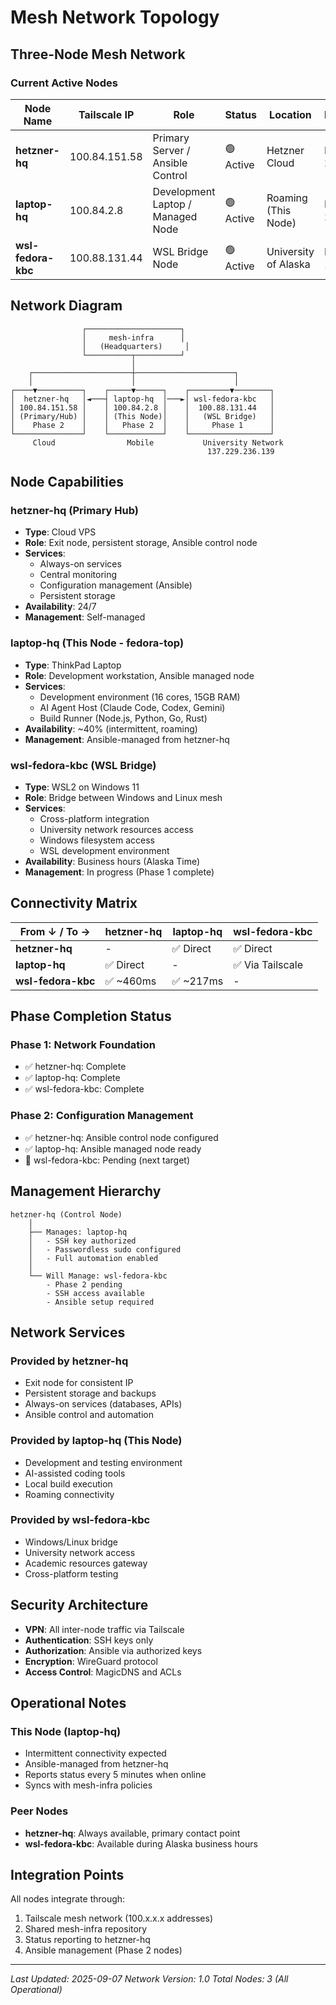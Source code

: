 # Mesh Network Topology

## Three-Node Mesh Network

### Current Active Nodes

| Node Name | Tailscale IP | Role | Status | Location | Phase |
|-----------|--------------|------|--------|----------|-------|
| **hetzner-hq** | 100.84.151.58 | Primary Server / Ansible Control | 🟢 Active | Hetzner Cloud | Phase 2 ✅ |
| **laptop-hq** | 100.84.2.8 | Development Laptop / Managed Node | 🟢 Active | Roaming (This Node) | Phase 2 ✅ |
| **wsl-fedora-kbc** | 100.88.131.44 | WSL Bridge Node | 🟢 Active | University of Alaska | Phase 1 ✅ |

## Network Diagram

```
                ┌─────────────────────┐
                │     mesh-infra      │
                │   (Headquarters)     │
                └──────────┬──────────┘
                           │
    ┌──────────────────────┼──────────────────────┐
    │                      │                      │
┌────▼──────────┐    ┌─────▼──────┐    ┌─────────▼────────┐
│  hetzner-hq   │◄───┤ laptop-hq  │───►│ wsl-fedora-kbc   │
│ 100.84.151.58 │    │ 100.84.2.8 │    │  100.88.131.44   │
│ (Primary/Hub) │    │ (This Node)│    │   (WSL Bridge)   │
│    Phase 2    │    │   Phase 2  │    │     Phase 1      │
└───────────────┘    └────────────┘    └──────────────────┘
     Cloud                Mobile           University Network
                                            137.229.236.139
```

## Node Capabilities

### hetzner-hq (Primary Hub)
- **Type**: Cloud VPS
- **Role**: Exit node, persistent storage, Ansible control node
- **Services**: 
  - Always-on services
  - Central monitoring
  - Configuration management (Ansible)
  - Persistent storage
- **Availability**: 24/7
- **Management**: Self-managed

### laptop-hq (This Node - fedora-top)
- **Type**: ThinkPad Laptop
- **Role**: Development workstation, Ansible managed node
- **Services**:
  - Development environment (16 cores, 15GB RAM)
  - AI Agent Host (Claude Code, Codex, Gemini)
  - Build Runner (Node.js, Python, Go, Rust)
- **Availability**: ~40% (intermittent, roaming)
- **Management**: Ansible-managed from hetzner-hq

### wsl-fedora-kbc (WSL Bridge)
- **Type**: WSL2 on Windows 11
- **Role**: Bridge between Windows and Linux mesh
- **Services**:
  - Cross-platform integration
  - University network resources access
  - Windows filesystem access
  - WSL development environment
- **Availability**: Business hours (Alaska Time)
- **Management**: In progress (Phase 1 complete)

## Connectivity Matrix

| From ↓ / To → | hetzner-hq | laptop-hq | wsl-fedora-kbc |
|---------------|------------|-----------|----------------|
| **hetzner-hq** | - | ✅ Direct | ✅ Direct |
| **laptop-hq** | ✅ Direct | - | ✅ Via Tailscale |
| **wsl-fedora-kbc** | ✅ ~460ms | ✅ ~217ms | - |

## Phase Completion Status

### Phase 1: Network Foundation
- ✅ hetzner-hq: Complete
- ✅ laptop-hq: Complete  
- ✅ wsl-fedora-kbc: Complete

### Phase 2: Configuration Management
- ✅ hetzner-hq: Ansible control node configured
- ✅ laptop-hq: Ansible managed node ready
- 🔄 wsl-fedora-kbc: Pending (next target)

## Management Hierarchy

```
hetzner-hq (Control Node)
    │
    ├── Manages: laptop-hq
    │   - SSH key authorized
    │   - Passwordless sudo configured
    │   - Full automation enabled
    │
    └── Will Manage: wsl-fedora-kbc
        - Phase 2 pending
        - SSH access available
        - Ansible setup required
```

## Network Services

### Provided by hetzner-hq
- Exit node for consistent IP
- Persistent storage and backups
- Always-on services (databases, APIs)
- Ansible control and automation

### Provided by laptop-hq (This Node)
- Development and testing environment
- AI-assisted coding tools
- Local build execution
- Roaming connectivity

### Provided by wsl-fedora-kbc
- Windows/Linux bridge
- University network access
- Academic resources gateway
- Cross-platform testing

## Security Architecture

- **VPN**: All inter-node traffic via Tailscale
- **Authentication**: SSH keys only
- **Authorization**: Ansible via authorized keys
- **Encryption**: WireGuard protocol
- **Access Control**: MagicDNS and ACLs

## Operational Notes

### This Node (laptop-hq)
- Intermittent connectivity expected
- Ansible-managed from hetzner-hq
- Reports status every 5 minutes when online
- Syncs with mesh-infra policies

### Peer Nodes
- **hetzner-hq**: Always available, primary contact point
- **wsl-fedora-kbc**: Available during Alaska business hours

## Integration Points

All nodes integrate through:
1. Tailscale mesh network (100.x.x.x addresses)
2. Shared mesh-infra repository
3. Status reporting to hetzner-hq
4. Ansible management (Phase 2 nodes)

---

*Last Updated: 2025-09-07*
*Network Version: 1.0*
*Total Nodes: 3 (All Operational)*